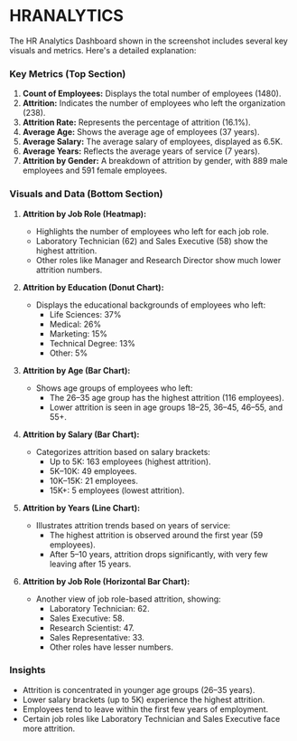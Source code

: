 # HRANALYTICS
The HR Analytics Dashboard shown in the screenshot includes several key visuals and metrics. Here's a detailed explanation:

### Key Metrics (Top Section)
1. **Count of Employees:** Displays the total number of employees (1480).
2. **Attrition:** Indicates the number of employees who left the organization (238).
3. **Attrition Rate:** Represents the percentage of attrition (16.1%).
4. **Average Age:** Shows the average age of employees (37 years).
5. **Average Salary:** The average salary of employees, displayed as 6.5K.
6. **Average Years:** Reflects the average years of service (7 years).
7. **Attrition by Gender:** A breakdown of attrition by gender, with 889 male employees and 591 female employees.


### Visuals and Data (Bottom Section)
1. **Attrition by Job Role (Heatmap):**
   - Highlights the number of employees who left for each job role.
   - Laboratory Technician (62) and Sales Executive (58) show the highest attrition.
   - Other roles like Manager and Research Director show much lower attrition numbers.

2. **Attrition by Education (Donut Chart):**
   - Displays the educational backgrounds of employees who left:
     - Life Sciences: 37%
     - Medical: 26%
     - Marketing: 15%
     - Technical Degree: 13%
     - Other: 5%

3. **Attrition by Age (Bar Chart):**
   - Shows age groups of employees who left:
     - The 26–35 age group has the highest attrition (116 employees).
     - Lower attrition is seen in age groups 18–25, 36–45, 46–55, and 55+.

4. **Attrition by Salary (Bar Chart):**
   - Categorizes attrition based on salary brackets:
     - Up to 5K: 163 employees (highest attrition).
     - 5K–10K: 49 employees.
     - 10K–15K: 21 employees.
     - 15K+: 5 employees (lowest attrition).

5. **Attrition by Years (Line Chart):**
   - Illustrates attrition trends based on years of service:
     - The highest attrition is observed around the first year (59 employees).
     - After 5–10 years, attrition drops significantly, with very few leaving after 15 years.

6. **Attrition by Job Role (Horizontal Bar Chart):**
   - Another view of job role-based attrition, showing:
     - Laboratory Technician: 62.
     - Sales Executive: 58.
     - Research Scientist: 47.
     - Sales Representative: 33.
     - Other roles have lesser numbers.


### Insights
- Attrition is concentrated in younger age groups (26–35 years).
- Lower salary brackets (up to 5K) experience the highest attrition.
- Employees tend to leave within the first few years of employment.
- Certain job roles like Laboratory Technician and Sales Executive face more attrition.

